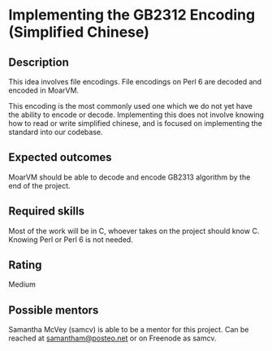 Implementing the GB2312 Encoding (Simplified Chinese)
=====================================================

Description
-----------

This idea involves file encodings. File encodings on Perl 6 are decoded and encoded in MoarVM. 


This encoding is the most commonly used one which we do not yet have the ability to encode or decode.
Implementing this does not involve knowing how to read or write simplified chinese, and is focused
on implementing the standard into our codebase.


Expected outcomes
-----------------

MoarVM should be able to decode and encode GB2313 algorithm by the end of the project.

Required skills
---------------

Most of the work
will be in C, whoever takes on the project should know C. Knowing Perl or Perl 6 is not needed.


Rating
------

Medium

Possible mentors
----------------

Samantha McVey (samcv) is able to be a mentor for this project. Can be
reached at samantham@posteo.net or on Freenode as samcv.

